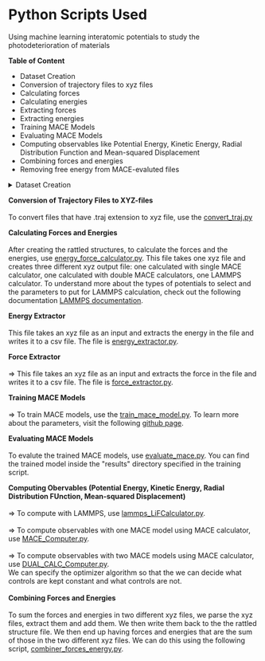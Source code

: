 # Python Scripts Used
Using machine learning interatomic potentials to study the photodeterioration of materials

**Table of Content**
  - Dataset Creation
  - Conversion of trajectory files to xyz files
  - Calculating forces 
  - Calculating energies
  - Extracting forces
  - Extracting energies
  - Training MACE Models
  - Evaluating MACE Models
  - Computing observables like Potential Energy, Kinetic Energy, Radial Distribution Function and Mean-squared Displacement
  - Combining forces and energies
  - Removing free energy from MACE-evaluted files
  <details>
 <summary> Dataset Creation </summary><br />
  <br />
        Using the [LiFDatasetCreator.py](https://github.com/tsedresearch/materialscience_jornadaLab/blob/main/LiFDatasetCreator.py), we can create rattled structures of materials. <br />
           => to change the number of structures to be created, assign the "N" argument in the **generate_random_strucutres_ratlle()** function to the number of the rattled strucutres that you want to generate.
  </details>
   
  **Conversion of Trajectory Files to XYZ-files**<br />
  <br />
         To convert files that have .traj extension to xyz file, use the [convert_traj.py](https://github.com/tsedresearch/materialscience_jornadaLab/blob/main/convert_traj.py)

  **Calculating Forces and Energies** <br />
  <br />
    After creating the rattled structures, to calculate the forces and the energies, use [energy_force_calculator.py](https://github.com/tsedresearch/materialscience_jornadaLab/blob/main/energy_force_calculator.py). This file takes one xyz file and creates three different xyz output file: one calculated with single MACE calculator, one calculated with double MACE calculators, one LAMMPS calculator. To understand more about the types of potentials to select and the parameters to put for LAMMPS calculation, check out the following documentation [LAMMPS documentation](https://docs.lammps.org/).
      
     
 **Energy Extractor**<br />
 <br /> 
        This file takes an xyz file as an input and extracts the energy in the file and writes it to a csv file. The file is [energy_extractor.py](https://github.com/tsedresearch/materialscience_jornadaLab/blob/main/energy_extractor.py).

 **Force Extractor**<br />
 <br />
        => This file takes an xyz file as an input and extracts the force in the file and writes it to a csv file. The file is [force_extractor.py](https://github.com/tsedresearch/materialscience_jornadaLab/blob/main/force_extractor.py).
    
 **Training MACE Models**<br />
 <br />
         => To train MACE models, use the [train_mace_model.py](https://github.com/tsedresearch/materialscience_jornadaLab/blob/main/train_mace_model.py). To learn more about the parameters, visit the following [github page](https://github.com/ACEsuit/mace).

  **Evaluating MACE Models**<br />
  <br />
          To evalute the trained MACE models, use [evaluate_mace.py](https://github.com/tsedresearch/materialscience_jornadaLab/blob/main/evaluate_mace.py). You can find the trained model inside the "results" directory specified in the training script.
  <br />

**Computing Obervables (Potential Energy, Kinetic Energy, Radial Distribution FUnction, Mean-squared Displacement)**<br />
<br />
       => To compute with LAMMPS, use [lammps_LiFCalculator.py](https://github.com/tsedresearch/materialscience_jornadaLab/blob/main/lammps_LiFCalculator.py). <br /><br />
       => To compute observables with one MACE model using MACE calculator, use [MACE_Computer.py](https://github.com/tsedresearch/materialscience_jornadaLab/blob/main/MACE_COMPUTER.py). <br /><br />
       => To compute observables with two MACE models using MACE calculator, use [DUAL_CALC_Computer.py](https://github.com/tsedresearch/materialscience_jornadaLab/blob/main/DUAL_CALC_Computer.py). <br />
       We can specify the optimizer algorithm so that the we can decide what controls are kept constant and what controls are not. <br />
       <br />
  **Combining Forces and Energies**<br />
  <br />
        To sum the forces and energies in two different xyz files, we parse the xyz files, extract them and add them. We then write them back to the the rattled structure file. We then end up having forces and energies that are the sum of those in the two different xyz files. We can do this using the following script, [combiner_forces_energy.py](https://github.com/tsedresearch/materialscience_jornadaLab/blob/main/combiner_forces_energy.py).
     
   
     

 
   
   
     
           
                                        
